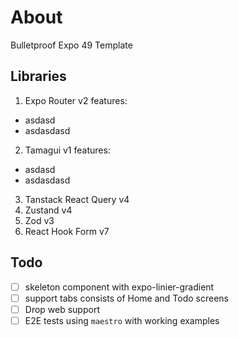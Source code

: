 # About

Bulletproof Expo 49 Template

## Libraries

1. Expo Router v2 features:

- asdasd
- asdasdasd

2. Tamagui v1 features:

- asdasd
- asdasdasd

3. Tanstack React Query v4
4. Zustand v4
5. Zod v3
6. React Hook Form v7

## Todo

- [ ] skeleton component with expo-linier-gradient
- [ ] support tabs consists of Home and Todo screens
- [ ] Drop web support
- [ ] E2E tests using `maestro` with working examples
